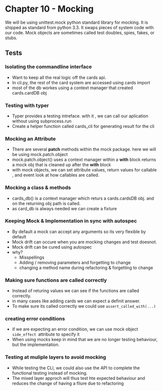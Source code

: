 # Chapter 10 - Mocking

We will be using unittest.mock python standard library for mocking. It is shipped as standard from python 3.3. It swaps pieces of system code with our code. Mock objects are sometimes called test doubles, spies, fakes, or stubs. 

## Tests

### Isolating the commandline interface

* Want to keep all the real logic off the cards api.
* In cli.py, the rest of the card system are accessed using cards import
* most of the db workes using a context manager that created cards.cardDB obj

### Testing with typer

* Typer provides a testing intreface. with it , we can call our aplication without using subprocess.run
* Create a helper function called cards_cli for generating result for the cli

### Mocking an Attribute

* There are several **patch** methods within the mock package. here we will be using mock.patch.object
* mock.patch.object() uses a context manager within a **with** block returns a mock obj that is cleaned up after the **with** block
* with mock objects, we can set attribute values, return values for callable , and event look at how callables are called.

### Mocking a class & methods

* cards_db() is a context manager which returs a cards.cardsDB obj. and on the returning obj path is called.
* as card_db is always needed we can create a fixture

### Keeping Mock & Implementation in sync with autospec

* By default a mock can accept any arguments so its very flexible by default
* Mock drift can occure when you are mocking changes and test doesnot.
* Mock drift can be cured using autospec
* why?
  * Misspellings
  * Adding / removing parameters and forgetting to change
  * changing a method name during refactoring & forgetting to change

### Making sure functions are called correctly

* Instead of returing values we can see if the functions are called correctly.
* in many cases like adding cards we can expect a definit answer.
* To make sure its called correctly we could use `assert_called_with(...)`

### creating error conditions

* if we are expecting an error condition, we can use mock object `side_effect `attribute to specify it
* When using mocks keep in mind that we are no longer testing behaviour, but the implementation.

### Testing at muliple layers to avoid mocking

* While testing the CLI, we could also use the API to complete the functional testing instead of mocking.
* The mixed layer approch will thus test hte expected behaviour and reduces the change of having a filure due to refactoring
